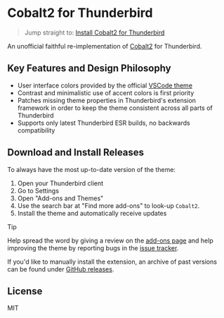 # Cobalt2 for Thunderbird

> Jump straight to:
> [Install Cobalt2 for Thunderbird](#download-and-install-releases)

An unofficial faithful re-implementation of [Cobalt2](https://github.com/wesbos/cobalt2-vscode) for Thunderbird.

## Key Features and Design Philosophy

- User interface colors provided by the official [VSCode theme](https://github.com/wesbos/cobalt2-vscode)
- Contrast and minimalistic use of accent colors is first priority
- Patches missing theme properties in Thunderbird's extension framework in order to keep the theme consistent across all parts of Thunderbird
- Supports only latest Thunderbird ESR builds, no backwards compatibility

## Download and Install Releases

To always have the most up-to-date version of the theme:

1. Open your Thunderbird client
2. Go to Settings
3. Open "Add-ons and Themes"
4. Use the search bar at "Find more add-ons" to look-up `Cobalt2`.
5. Install the theme and automatically receive updates

> [!TIP]
> Help spread the word by giving a review on the [add-ons page](https://addons.thunderbird.net/en-US/thunderbird/addon/cobalt2/) and help improving the theme by reporting bugs in the [issue tracker](https://github.com/Pogodaanton/cobalt2-thunderbird/issues).

If you'd like to manually install the extension, an archive of past versions can be found under [GitHub releases](https://github.com/Pogodaanton/cobalt2-thunderbird/releases).

## License

MIT
